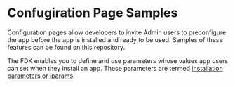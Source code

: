 # Confugiration Page Samples

Configuration pages allow developers to invite Admin users to preconfigure the app before the app is installed and ready to be used. Samples of these features can be found on this repository.

The FDK enables you to define and use parameters whose values app users can set when they install an app. These parameters are termed [installation parameters or iparams](https://developers.freshworks.com/docs/app-sdk/v3.0/common/app-settings/installation-settings-pag).